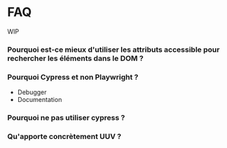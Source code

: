 # FAQ

WIP

### Pourquoi est-ce mieux d'utiliser les attributs accessible pour rechercher les éléments dans le DOM ?

### Pourquoi Cypress et non Playwright ?
- Debugger
- Documentation

### Pourquoi ne pas utiliser cypress ?

### Qu'apporte concrètement UUV ?
